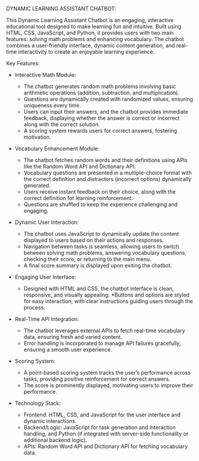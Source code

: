 DYNAMIC LEARNING ASSISTANT CHATBOT:

This Dynamic Learning Assistant Chatbot is an engaging, interactive educational tool designed to make learning fun and intuitive. Built using HTML, CSS, JavaScript, and Python, it provides users with two main features: solving math problems and enhancing vocabulary. The chatbot combines a user-friendly interface, dynamic content generation, and real-time interactivity to create an enjoyable learning experience.

Key Features:
* Interactive Math Module:
   * The chatbot generates random math problems involving basic arithmetic operations (addition, subtraction, and multiplication).
   * Questions are dynamically created with randomized values, ensuring uniqueness every time.
   * Users can input their answers, and the chatbot provides immediate feedback, displaying whether the answer is correct or incorrect along with the correct solution.
   * A scoring system rewards users for correct answers, fostering motivation.

* Vocabulary Enhancement Module:
   * The chatbot fetches random words and their definitions using APIs like the Random Word API and Dictionary API.
   * Vocabulary questions are presented in a multiple-choice format with the correct definition and distractors (incorrect options) dynamically generated.
   * Users receive instant feedback on their choice, along with the correct definition for learning reinforcement.
   * Questions are shuffled to keep the experience challenging and engaging.

* Dynamic User Interaction:
  * The chatbot uses JavaScript to dynamically update the content displayed to users based on their actions and responses.
  * Navigation between tasks is seamless, allowing users to switch between solving math problems, answering vocabulary questions, checking their score, or returning to the main menu.
  * A final score summary is displayed upon exiting the chatbot.

* Engaging User Interface:
  * Designed with HTML and CSS, the chatbot interface is clean, responsive, and visually appealing.
  *Buttons and options are styled for easy interaction, with clear instructions guiding users through the process.

* Real-Time API Integration:
  * The chatbot leverages external APIs to fetch real-time vocabulary data, ensuring fresh and varied content.
  * Error handling is incorporated to manage API failures gracefully, ensuring a smooth user experience.

* Scoring System:
  * A point-based scoring system tracks the user’s performance across tasks, providing positive reinforcement for correct answers.
  * The score is prominently displayed, motivating users to improve their performance.

* Technology Stack:
  * Frontend: HTML, CSS, and JavaScript for the user interface and dynamic interactions.
  * Backend/Logic: JavaScript for task generation and interaction handling, and Python (if integrated with server-side functionality or additional backend logic).
  * APIs: Random Word API and Dictionary API for fetching vocabulary data.
